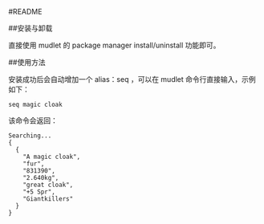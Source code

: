 #README

##安装与卸载

直接使用 mudlet 的 package manager install/uninstall  功能即可。

##使用方法

安装成功后会自动增加一个 alias：seq <equipment-name>，可以在 mudlet 命令行直接输入，示例如下：

```
seq magic cloak
```

该命令会返回：

```
Searching...
{
  {
    "A magic cloak",
    "fur",
    "831390",
    "2.640kg",
    "great cloak",
    "+5 Spr",
    "Giantkillers"
  }
}
```
